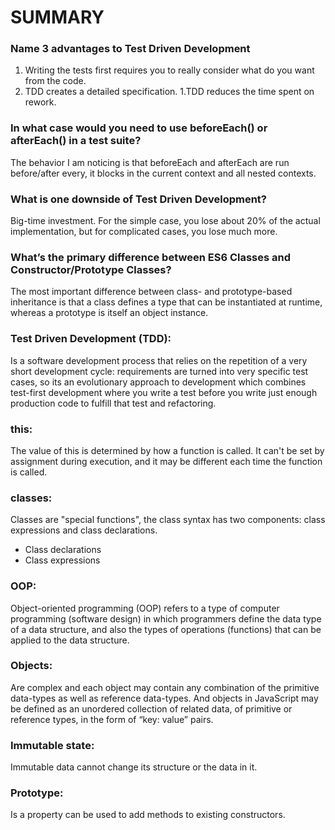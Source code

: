 # SUMMARY #

### Name 3 advantages to Test Driven Development ###
1. Writing the tests first requires you to really consider what do you want from the code.
1. TDD creates a detailed specification.
1.TDD reduces the time spent on rework.

### In what case would you need to use beforeEach() or afterEach() in a test suite? ###
 The behavior I am noticing is that beforeEach and afterEach are run before/after every, it blocks in the current context and all nested contexts.

### What is one downside of Test Driven Development? ###
Big-time investment. For the simple case, you lose about 20% of the actual implementation, but for complicated cases, you lose much more.

### What’s the primary difference between ES6 Classes and Constructor/Prototype Classes? ###
The most important difference between class- and prototype-based inheritance is that a class defines a type that can be instantiated at runtime, whereas a prototype is itself an object instance.

### Test Driven Development (TDD): ###
Is a software development process that relies on the repetition of a very short development cycle: requirements are turned into very specific test cases, so its an evolutionary approach to development which combines test-first development where you write a test before you write just enough production code to fulfill that test and refactoring.
### this: ###
The value of this is determined by how a function is called. It can't be set by assignment during execution, and it may be different each time the function is called.
### classes: ###
Classes are "special functions", the class syntax has two components: class expressions and class declarations.
- Class declarations
- Class expressions
### OOP: ###
Object-oriented programming (OOP) refers to a type of computer programming (software design) in which programmers define the data type of a data structure, and also the types of operations (functions) that can be applied to the data structure.
### Objects: ###
Are complex and each object may contain any combination of the primitive data-types as well as reference data-types.
And objects in JavaScript may be defined as an unordered collection of related data, of primitive or reference types, in the form of “key: value” pairs.
### Immutable state: ###
Immutable data cannot change its structure or the data in it.
### Prototype: ###
Is a property can be used to add methods to existing constructors.

